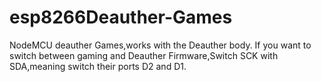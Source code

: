 # esp8266Deauther-Games
NodeMCU deauther Games,works with the Deauther body.
 If you want to switch between gaming and Deauther Firmware,Switch SCK with SDA,meaning switch their ports D2 and D1.
